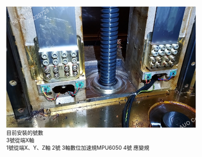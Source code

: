 ![img.png](img.png)
目前安裝的號數    
3號從端X軸   
1號從端X、Y、Z軸
2號 3軸數位加速規MPU6050
4號 應變規 























